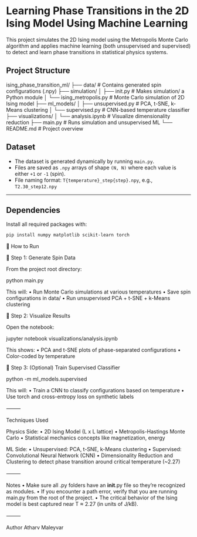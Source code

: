 # Learning Phase Transitions in the 2D Ising Model Using Machine Learning

This project simulates the 2D Ising model using the Metropolis Monte Carlo algorithm and applies machine learning (both unsupervised and supervised) to detect and learn phase transitions in statistical physics systems.

## Project Structure

ising_phase_transition_ml/
├── data/                        # Contains generated spin configurations (.npy)
├── simulation/
│   ├── init.py              # Makes simulation/ a Python module
│   └── ising_metropolis.py      # Monte Carlo simulation of 2D Ising model
├── ml_models/
│   ├── unsupervised.py          # PCA, t-SNE, k-Means clustering
│   └── supervised.py            # CNN-based temperature classifier
├── visualizations/
│   └── analysis.ipynb           # Visualize dimensionality reduction
├── main.py                      # Runs simulation and unsupervised ML
└── README.md                    # Project overview



## Dataset

- The dataset is generated dynamically by running `main.py`.
- Files are saved as `.npy` arrays of shape `(N, N)` where each value is either `+1` or `-1` (spin).
- File naming format: `T{temperature}_step{step}.npy`, e.g., `T2.30_step12.npy`

---

## Dependencies

Install all required packages with:

```bash
pip install numpy matplotlib scikit-learn torch
```


🚀 How to Run

🔹 Step 1: Generate Spin Data

From the project root directory:

python main.py

This will:
	•	Run Monte Carlo simulations at various temperatures
	•	Save spin configurations in data/
	•	Run unsupervised PCA + t-SNE + k-Means clustering

🔹 Step 2: Visualize Results

Open the notebook:

jupyter notebook visualizations/analysis.ipynb

This shows:
	•	PCA and t-SNE plots of phase-separated configurations
	•	Color-coded by temperature

🔹 Step 3: (Optional) Train Supervised Classifier

python -m ml_models.supervised

This will:
	•	Train a CNN to classify configurations based on temperature
	•	Use torch and cross-entropy loss on synthetic labels

⸻

Techniques Used

Physics Side:
	•	2D Ising Model (L x L lattice)
	•	Metropolis-Hastings Monte Carlo
	•	Statistical mechanics concepts like magnetization, energy

ML Side:
	•	Unsupervised: PCA, t-SNE, k-Means clustering
	•	Supervised: Convolutional Neural Network (CNN)
	•	Dimensionality Reduction and Clustering to detect phase transition around critical temperature (~2.27)

⸻

 Notes
	•	Make sure all .py folders have an __init__.py file so they’re recognized as modules.
	•	If you encounter a path error, verify that you are running main.py from the root of the project.
	•	The critical behavior of the Ising model is best captured near T ≈ 2.27 (in units of J/kB).

⸻

Author
Atharv Maleyvar
